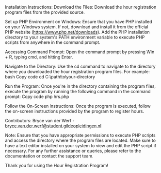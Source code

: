 Installation Instructions:
Download the Files: Download the hour registration program files from the provided source.

Set up PHP Environment on Windows:
Ensure that you have PHP installed on your Windows system. If not, download and install it from the official PHP website (https://www.php.net/downloads).
Add the PHP installation directory to your system's PATH environment variable to execute PHP scripts from anywhere in the command prompt.

Accessing Command Prompt:
Open the command prompt by pressing Win + R, typing cmd, and hitting Enter.

Navigate to the Directory:
Use the cd command to navigate to the directory where you downloaded the hour registration program files. For example:
bash
Copy code
cd C:\path\to\your-directory

Run the Program:
Once you're in the directory containing the program files, execute the program by running the following command in the command prompt:
Copy code
php hrs.php

Follow the On-Screen Instructions:
Once the program is executed, follow the on-screen instructions provided by the program to register hours.

Contributors:
Bryce van der Werf - bryce.van.der.werf@student.gildeopleidingen.nl

Note:
Ensure that you have appropriate permissions to execute PHP scripts and access the directory where the program files are located.
Make sure to have a text editor installed on your system to view and edit the PHP script if necessary.
For any further assistance or queries, please refer to the documentation or contact the support team.


Thank you for using the Hour Registration Program!
